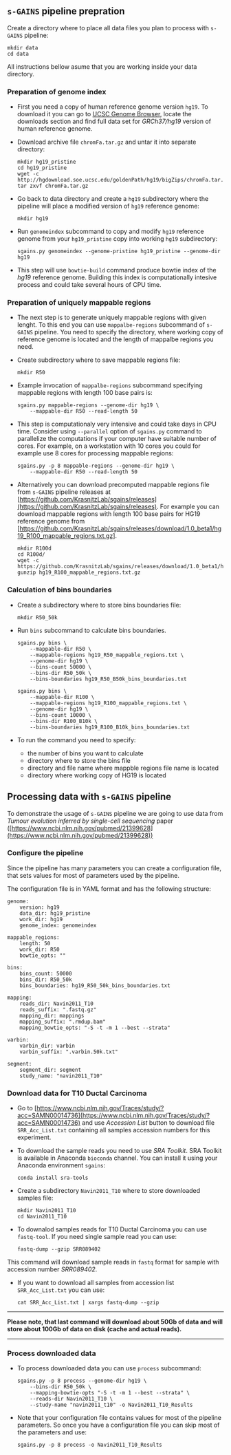 ## `s-GAINS` pipeline prepration

Create a directory where to place all data files you plan to process with 
`s-GAINS` pipeline:

```
mkdir data
cd data
```

All instructions bellow asume that you are working inside your data directory.

### Preparation of genome index

* First you need a copy of human reference genome version `hg19`. To download
it you can go to [UCSC Genome Browser](https://genome.ucsc.edu/), locate the 
downloads section and find full data set for *GRCh37/hg19* version of human 
reference genome. 

* Download archive file `chromFa.tar.gz` and untar it into separate directory:

    ```
    mkdir hg19_pristine
    cd hg19_pristine
    wget -c http://hgdownload.soe.ucsc.edu/goldenPath/hg19/bigZips/chromFa.tar.gz
    tar zxvf chromFa.tar.gz
    ```
* Go back to data directory and create a `hg19` subdirectory where the 
pipeline will place a modified version of `hg19` reference genome:

    ```
    mkdir hg19
    ```

* Run `genomeindex` subcommand to copy and modify `hg19` reference genome from
your `hg19_pristine` copy into working `hg19` subdirectory:

    ```
    sgains.py genomeindex --genome-pristine hg19_pristine --genome-dir hg19
    ```

* This step will use `bowtie-build` command produce bowtie index of the *hg19* 
reference genome. Building this index is computationally intesive process and
could take several hours of CPU time.

### Preparation of uniquely mappable regions

* The next step is to generate uniquely mappable regions with given lenght. To 
this end you can use `mappalbe-regions` subcommand of `s-GAINS` pipeline. You
need to specify the directory, where working copy of reference genome is located
and the length of mappalbe regions you need.

* Create subdirectory where to save mappable regions file:

    ```
    mkdir R50
    ```

* Example invocation of `mappalbe-regions` subcommand specifying mappable regions
with length 100 base pairs is:

    ```
    sgains.py mappable-regions --genome-dir hg19 \
        --mappable-dir R50 --read-length 50
    ````

* This step is computationaly very intensive and could take days in CPU time.
Consider using `--parallel` option of `sgains.py` command to parallelize the
computations if your computer have suitable number of cores. For example, on a
workstation with 10 cores you could for example use 8 cores for processing 
mappable regions:
    ```
    sgains.py -p 8 mappable-regions --genome-dir hg19 \
        --mappable-dir R50 --read-length 50
    ```

* Alternatively you can download precomputed mappable regions file from `s-GAINS`
pipeline releases at [https://github.com/KrasnitzLab/sgains/releases](https://github.com/KrasnitzLab/sgains/releases). 
For example you can download mappable regions with length 100 base pairs for HG19
reference genome from [https://github.com/KrasnitzLab/sgains/releases/download/1.0_beta1/hg19_R100_mappable_regions.txt.gz].

    ```
    mkdir R100d
    cd R100d/
    wget -c https://github.com/KrasnitzLab/sgains/releases/download/1.0_beta1/hg19_R100_mappable_regions.txt.gz
    gunzip hg19_R100_mappable_regions.txt.gz
    ```

### Calculation of bins boundaries

* Create a subdirectory where to store bins boundaries file:

    ```
    mkdir R50_50k
    ```

* Run `bins` subcommand to calculate bins boundaries.

    ```
    sgains.py bins \
        --mappable-dir R50 \
        --mappable-regions hg19_R50_mappable_regions.txt \
        --genome-dir hg19 \
        --bins-count 50000 \
        --bins-dir R50_50k \
        --bins-boundaries hg19_R50_B50k_bins_boundaries.txt
    ```
    
    ```
    sgains.py bins \
        --mappable-dir R100 \
        --mappable-regions hg19_R100_mappable_regions.txt \
        --genome-dir hg19 \
        --bins-count 10000 \
        --bins-dir R100_B10k \
        --bins-boundaries hg19_R100_B10k_bins_boundaries.txt
    ```

* To run the command you need to specify:
    * the number of bins you want to calculate
    * directory where to store the bins file
    * directory and file name where mappble regions file name is located
    * directory where working copy of HG19 is located


## Processing data with `s-GAINS` pipeline

To demonstrate the usage of `s-GAINS` pipeline we are going to use data from
*Tumour evolution inferred by single-cell sequencing* paper ([https://www.ncbi.nlm.nih.gov/pubmed/21399628](https://www.ncbi.nlm.nih.gov/pubmed/21399628))

### Configure the pipeline

Since the pipeline has many parameters you can create a configuration file, that
sets values for most of parameters used by the pipeline.

The configuration file is in YAML format and has the following structure:

```
genome:
    version: hg19
    data_dir: hg19_pristine
    work_dir: hg19
    genome_index: genomeindex

mappable_regions:
    length: 50
    work_dir: R50
    bowtie_opts: ""
  
bins:
    bins_count: 50000
    bins_dir: R50_50k
    bins_boundaries: hg19_R50_50k_bins_boundaries.txt

mapping:
    reads_dir: Navin2011_T10
    reads_suffix: ".fastq.gz"
    mapping_dir: mappings
    mapping_suffix: ".rmdup.bam"
    mapping_bowtie_opts: "-S -t -m 1 --best --strata"

varbin:
    varbin_dir: varbin
    varbin_suffix: ".varbin.50k.txt"

segment:
    segment_dir: segment
    study_name: "navin2011_T10"

```

### Download data for T10 Ductal Carcinoma

* Go to [https://www.ncbi.nlm.nih.gov/Traces/study/?acc=SAMN00014736](https://www.ncbi.nlm.nih.gov/Traces/study/?acc=SAMN00014736) 
and use *Accession List* button to download file `SRR_Acc_List.txt` containing
all samples accession numbers for this experiment.

* To download the sample reads you need to use *SRA Toolkit*. SRA Toolkit is
available in Anaconda `bioconda` channel. You can install it using your Anaconda 
environment `sgains`:

    ```
    conda install sra-tools
    ```

* Create a subdirectory `Navin2011_T10` where to store downloaded samples file:

    ```
    mkdir Navin2011_T10
    cd Navin2011_T10
    ```

* To downalod samples reads for T10 Ductal Carcinoma you can use `fastq-tool`. If
you need single sample read you can use:

    ```
    fastq-dump --gzip SRR089402
    ```
This command will download sample reads in `fastq` format for sample with 
accession number *SRR089402*. 

* If you want to download all samples from accession list `SRR_Acc_List.txt` you
can use:

    ```
    cat SRR_Acc_List.txt | xargs fastq-dump --gzip
    ```

---

**Please note, that last command will download about 50Gb of data and will store
about 100Gb of data on disk (cache and actual reads).**

---


### Process downloaded data

* To process downloaded data you can use `process` subcommand:

    ```
    sgains.py -p 8 process --genome-dir hg19 \
        --bins-dir R50_50k \
        --mapping-bowtie-opts "-S -t -m 1 --best --strata" \
        --reads-dir Navin2011_T10 \
        --study-name "navin2011_t10" -o Navin2011_T10_Results
    ```

* Note that your configuration file contains values for most of the 
pipeline parameters. So once you have a configuration file you can skip most 
of the parameters and use:

    ```
    sgains.py -p 8 process -o Navin2011_T10_Results
    ```
